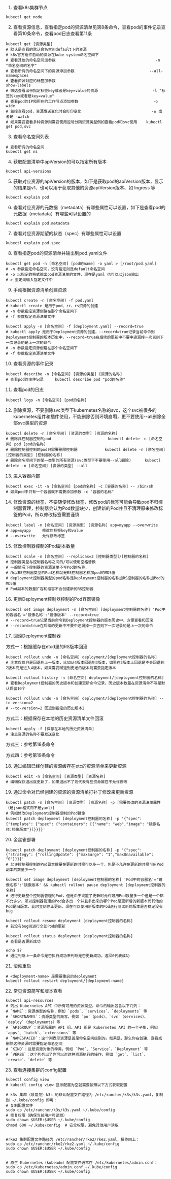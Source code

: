 1. 查看k8s集群节点
~~~shell
kubectl get node
~~~

2. 查看资源信息，查看指定pod的资源清单见第8条命令，查看pod的事件记录查看第10条命令，查看pod日志查看第11条
~~~shell
kubectl get [资源类型]
# 默认是查看的默认命名空间default下的资源
# k8s官方组件启动的资源在kube-system命名空间下
# 查看其他的命名空间加参数                                            -n "命名空间的名字"
# 查看所有的命名空间下的资源添加参数​                                 --all-namespaces
# 查看资源对应的标签加参数                                            --show-labels
# 筛选查看出带指定标签key或者是key=value的资源                        -l "标签的key或者是key=value"
# 查看pod的IP和所在的工作节点添加参数                                 -o wide
# 监控查看pod，资源发送变化时会打印变化                               -w 或者是 -watch  
# 如果需要查看多种资源则需要使用逗号分隔资源类型例如查看pod和svc使用    kubectl get pod,svc
~~~

3. 查看命名空间列表
~~~shell
# 查看所有的命名空间
kubectl get ns
~~~

4. 获取配置清单中apiVersion的可以指定所有版本
~~~shell
kubectl api-versions
~~~
 
5. 获取对应资源的apiVersion的版本，如下是获取pod的apiVersion版本，显示的结果是v1、也可以用于获取其他的资源apiVersion版本、如 Ingress 等
~~~shell
kubectl explain pod
~~~
 
6. 查看对应资源的元数据（metadata）有哪些属性可以设置，如下是查看pod的元数据（metadata）有哪些可以设置的
~~~shell
kubectl explain pod.metadata
~~~
 

7. 查看对应资源期望的状态（spec）有哪些属性可以设置
~~~shell
kubectl explain pod.spec 
~~~ 

8. 查看指定pod的资源清单并输出到pod.yaml文件

~~~shell
kubectl get pod -n [命名空间] [pod的name] -o yaml > [/root/pod.yaml]
# -n 参数指定命名空间，没有指定则是default命名空间
# -o 以指定的格式输出pod资源清单的文件，现在是yaml 也可以以json输出
# > 重定向输入指定文件中
~~~
 
9. 手动根据资源清单创建资源

~~~shell
kubectl create -n [命名空间] -f pod.yaml
# kubectl create 是用于pod、rc、rs资源的创建
# -n 参数指定资源创建在那个命名空间下
# -f 参数指定资源清单文件

kubectl apply -n [命名空间] -f [deployment.yaml] --record=true
# kubectl apply 是用于Deployment资源的创建，--record=true记录当前命令到Deployment控制器的版本历史中，--record=true在后续的更新中不要中途漏掉一次否则下一次记录的是上一次的命令
# -n 参数指定资源创建在那个命名空间下
# -f 参数指定资源清单文件
~~~
 

10. 查看资源的事件记录

~~~shell
kubectl describe -n [命名空间] [资源的类型] [资源的名称]
# 查看pod的事件记录     kubectl describe pod "pod的名称"
~~~
 

11. 查看pod的日志

~~~shell
kubectl logs -n [命名空间] [pod的名称]
~~~
 

12. 删除资源，不要删除svc类型下kubernetes名称的svc，这个svc被很多的kubernetes组件和插件使用，不能删除否则环境崩塌，更不要使用--all删除全部svc类型的资源

~~~shell
kubectl delete -n [命名空间] [资源的类型] [资源的名称]
# 删除非控制器控制的pod                         kubectl delete -n [命名空间] pod [pod的名称]
# 删除控制器控制的pod只需要删除控制器            kubectl delete -n [命名空间] [控制器的类型] [控制器的名称]
# 删除命名空间下的某一类型的所有资源(svc类型下不要使用--all删除)      kubectl delete -n [命名空间] [资源的类型] --all  
~~~
 

13. 进入容器内部

~~~shell
kubectl exec -it -n [命名空间] [pod的名称] -c [容器的名称] -- /bin/sh
# 如果pod中只有一个容器就不需要添加参数 -c "容器的名称"
~~~
 

14. 修改资源的标签，不要随便修改标签，修改pod的标签可能会导致pod不归控制器管理，控制器会认为Pod数量缺少，创建新的Pod并且不清理原来修改标签的Pod，所以修改标签需要谨慎
~~~shell
kubectl label -n [命名空间] [资源类型] [资源名称] app=myapp --overwrite
# app=myapp     修改的标签key和value
# --overwrite   允许修改标签
~~~
 

15. 修改控制器控制的Pod副本数量

~~~shell
kubectl scale -n [命名空间] --replicas=3 [控制器类型]/[控制器的名称]
# 控制器类型与控制器名称之间的/可以使用空格替换
# 一般情况下控制器的资源清单不写Pod的名称，
# 所以RS控制器类型的Pod名称就是RS控制器名称加pod的MD5值
# deployment控制器类型的pod名称是Deployment控制器的名称加RS控制器的名称加Pod的MD5值
# Pod副本的数量扩容和缩容不会创建新的RS控制器
~~~
 

16. 更新Deployment控制器控制的Pod容器镜像

~~~shell
kubectl set image deployment -n [命名空间] [deployment控制器的名称] 'Pod中的容器名'='镜像名称':'镜像版本' --record=true
# --record=true记录当前命令到Deployment控制器的版本历史中，方便查看和回滚
# --record=true在后续的更新中不要中途漏掉一次否则下一次记录的是上一次的命令
~~~
 

17. 回滚Deployment控制器

方式一：根据缓存在etcd里的RS版本回滚
~~~shell
kubectl rollout undo -n [命名空间] deployment/[deployment控制器的名称]
# 注意仅仅只是回退到上一版本，比如从4版本回退到3版本，如果在3版本上回退是不会回退到2版本而是进入4版本，如果需要回退到更老的版本则需要指定版本

kubectl rollout history -n [命名空间] deployment/[deployment控制器的名称] 
# 查看Deployment控制器的历史版本和创建更新命令记录，历史版本数量在资源清单不写是默认保留10个

kubectl rollout undo -n [命名空间] deployment/[deployment控制器的名称] --to-version=2 
# --to-version=2 回退到指定的历史版本2

~~~
方式二：根据保存在本地的历史资源清单文件回滚
~~~shell
kubectl apply -f [保存在本地的历史资源清单]
# 注意资源的名称不要发送变化
~~~
方式三：参考第18条命令

方式四：参考第19条命令

18. 通过编辑已经创建的资源缓存在etc的资源清单来更新资源

~~~shell
kubectl edit -n [命名空间] [资源类型] [资源名称]
# 编辑保存退出就更新了，如果退出不了则代表有些资源属性不允许修改
~~~
 
19. 通过命令对已经创建的资源的资源清单打补丁修改来更新资源

~~~shell
kubectl patch -n [命名空间] [资源类型] [资源名称] -p [需要修改的资源清单属性（是json格式而不是yaml）]
# 例如修改Deployment控制器控制的Pod镜像
kubectl patch deployment [deployment控制器的名称] -p '{"spec": {"template": {"spec": {"containers": [{"name": "web","image": "镜像名称:镜像版本"}]}}}}'
~~~
 

20. 金丝雀部署
~~~shell
kubectl patch deployment [deployment控制器的名称] -p '{"spec": {"strategy": {"rollingUpdate": {"maxSurge": "1","maxUnavailable": "0"}}}}'
# 允许控制器控制的Pod副本数量在更新的时候可以多一个，但是不允许在更新的时候可用Pod副本的数量少一个

kubectl set image deployment [deployment控制器的名称] 'Pod中的容器名'='镜像名称':'镜像版本' && kubectl rollout pause deployment [deployment控制器的名称]
# 进行更新整个控制器管理的Pod，但是由于设置了更新时允许可用Pod数量多一个但是一个都不允许少，所以控制器管理的Pod会多出一个并且多出来的哪个Pod是更新后的新版本而其他的Pod是旧版本，此时立刻停止更新。现在可以使用新版本的Pod进行测试新的版本是否稳定没有bug

kubectl rollout resume deployment [deployment控制器的名称]
# 若没有bug则进行全部Pod的更新

kubectl rollout status deployment [deployment控制器的名称]
# 查看是否更新成功

echo $?
# 通过判断上一条命令是否执行成功来判断是否更新成功，返回0代表成功

~~~
 

21. 滚动重启
~~~shell
# <deployment-name> 是需要重启的deployment
kubectl rollout restart deployment/[deployment-name]
~~~
 
22. 常见资源简写和版本查看
~~~shell
kubectl api-resources
# 列出 Kubernetes API 中所有可用的资源类型。命令的输出包含以下几列：
# `NAME`：资源类型的名称，例如 `pods`、`services`、`deployments` 等
# `SHORTNAMES`：资源类型的简写，例如 `po`（pods）、`svc`（services）、`deploy`（deployments）等
# `APIGROUP`：资源所属的 API 组。API 组是 Kubernetes API 的一个子集，例如 `apps`、`batch`、`extensions` 等
# `NAMESPACED`：这个列表示资源是否是命名空间级别的。如果是，那么你在创建、查看或删除这种资源时需要指定命名空间
# `KIND`：这是资源对象的种类，例如 `Pod`、`Service`、`Deployment` 等
# `VERBS`：这个列列出了你可以对这种资源执行的操作，例如 `get`、`list`、`create`、`delete` 等
~~~

23. 查看连接集群的config配置
~~~shell
kubectl config view
# kubectl config view 显示配置为空就需要按照以下方式获取配置

# k3s 集群（最常见）k3s 的默认配置文件路径为 /etc/rancher/k3s/k3s.yaml，复制到 ~/.kube/config 即可：
# 复制配置文件
sudo cp /etc/rancher/k3s/k3s.yaml ~/.kube/config
# 修复权限（确保当前用户可读取）
sudo chown $USER:$USER ~/.kube/config
chmod 600 ~/.kube/config  # 安全权限，避免其他用户读取


#rke2 集群配置文件路径为 /etc/rancher/rke2/rke2.yaml，操作同上：
sudo cp /etc/rancher/rke2/rke2.yaml ~/.kube/config
sudo chown $USER:$USER ~/.kube/config


# 原生 Kubernetes（kubeadm）配置文件通常在 /etc/kubernetes/admin.conf：
sudo cp /etc/kubernetes/admin.conf ~/.kube/config
sudo chown $USER:$USER ~/.kube/config
~~~
